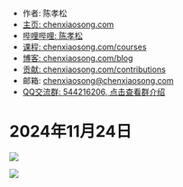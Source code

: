 <!-- sign begin -->
- 作者: 陈孝松
- [主页: chenxiaosong.com](https://chenxiaosong.com/)
- [哔哩哔哩: 陈孝松](https://chenxiaosong.com/bili)
- [课程: chenxiaosong.com/courses](https://chenxiaosong.com/courses.html)
- [博客: chenxiaosong.com/blog](https://chenxiaosong.com/blog.html)
- [贡献: chenxiaosong.com/contributions](https://chenxiaosong.com/contributions.html)
- 邮箱: <chenxiaosong@chenxiaosong.com>
- [QQ交流群: 544216206, 点击查看群介绍](https://chenxiaosong.com/q.html)

<!-- sign end -->
# 2024年11月24日

![](https://gitee.com/chenxiaosonggitee/tmp/raw/master/calligraphy/left-hand/20241124-01.jpg)

![](https://gitee.com/chenxiaosonggitee/tmp/raw/master/calligraphy/left-hand/20241124-02.jpg)